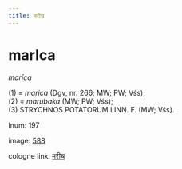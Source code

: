 ```yaml
---
title: मरीच
---
```


# marIca

<i>marīca</i>  <div n="P" />(1) = <i>marica</i> (Dgv, nr. 266; MW; PW; Vśs); <div n="P" />(2) = <i>marubaka</i> (MW; PW; Vśs); <div n="P" />(3) <bot>STRYCHNOS POTATORUM LINN. F.</bot> (MW; Vśs).

lnum: 197

image: [588](https://www.sanskrit-lexicon.uni-koeln.de/scans/csl-apidev/servepdf.php?dict=snp&page=588)

cologne link: [मरीच](https://sanskrit-lexicon.uni-koeln.de/scans/csl-apidev/getword.php?dict=snp&key=मरीच)

